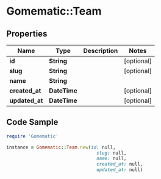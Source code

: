 # Gomematic::Team

## Properties

Name | Type | Description | Notes
------------ | ------------- | ------------- | -------------
**id** | **String** |  | [optional] 
**slug** | **String** |  | [optional] 
**name** | **String** |  | 
**created_at** | **DateTime** |  | [optional] 
**updated_at** | **DateTime** |  | [optional] 

## Code Sample

```ruby
require 'Gomematic'

instance = Gomematic::Team.new(id: null,
                                 slug: null,
                                 name: null,
                                 created_at: null,
                                 updated_at: null)
```



